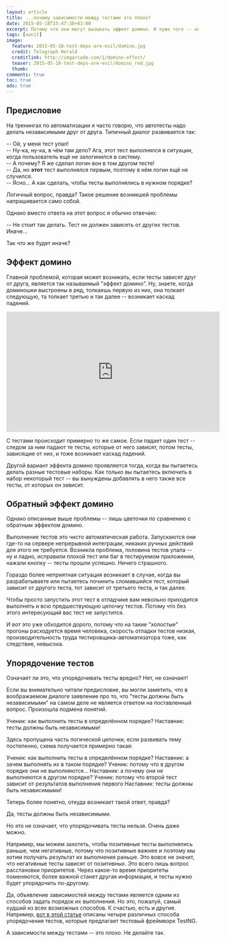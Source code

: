 ```yaml
---
layout: article
title: ...почему зависимости между тестами это плохо?
date: 2015-05-18T15:47:38+03:00
excerpt: Потому что они могут вызывать эффект домино. И хуже того -- они могут вызывать обратный эффект домино!
tags: [xunit]
image:
  feature: 2015-05-18-test-deps-are-evil/domino.jpg
  credit: Telegraph Herald
  creditlink: http://imgarcade.com/1/domino-effect/
  teaser: 2015-05-18-test-deps-are-evil/domino_red.jpg
  thumb:
comments: true
toc: true
ads: true
---
```

## Предисловие

На тренингах по автоматизации я часто говорю, что автотесты надо делать независимыми друг от друга. Типичный диалог развивается так:

-- Ой, у меня тест упал!   
-- Ну-ка, ну-ка, в чём там дело? Ага, этот тест выполнялся в ситуации, когда пользователь ещё не залогинился в систему.   
-- А почему? Я же сделал логин вон в том другом тесте!   
-- Да, но __этот__ тест выполнялся первым, поэтому в нём логин ещё не случился.   
-- Ясно... А как сделать, чтобы тесты выполнялись в нужном порядке?

Логичный вопрос, правда? Такое решение возникшей проблемы напрашивается само собой.

Однако вместо ответа на этот вопрос я обычно отвечаю:

-- Не стоит так делать. Тест не должен зависеть от других тестов. Иначе...

Так что же будет иначе?

## Эффект домино

Главной проблемой, которая может возникать, если тесты зависят друг от друга, является так называемый "эффект домино". Ну, знаете, когда доминошки выстроены в ряд, толкаешь первую из них, она толкает следующую, та толкает третью и так далее -- возникает каскад падений.

<iframe width="560" height="315" src="https://www.youtube.com/embed/bUl295oyeIc" frameborder="0" allowfullscreen></iframe>

С тестами происходит примерно то же самое. Если падает один тест -- следом за ним падают те тесты, которые от него зависят, потом тесты, зависящие от них, и тоже возникает каскад падений.

Другой вариант эффекта домино проявляется тогда, когда вы пытаетесь делать разные тестовые наборы. Как только вы пытаетесь включить в набор некоторый тест -- вы вынуждены добавлять в него также все тесты, от которых он зависит.

## Обратный эффект домино

Однако описанные выше проблемы -- лишь цветочки по сравнению с обратным эффектом домино.

Выполнение тестов это чисто автоматическая работа. Запускаются они где-то на сервере непрерывной интеграции, никаких ручных действий для этого не требуется. Возникла проблема, половина тестов упала -- ну и ладно, исправили плохой тест или баг в тестируемом приложении, нажали кнопку -- тесты прошли успешно. Ничего страшного.

Гораздо более неприятная ситуация возникает в случае, когда вы разрабатываете или пытаетесь починить сломавшийся тест, который зависит от другого теста, тот зависит от третьего теста, и так далее.

Чтобы просто запустить этот тест в отладчике вам невольно приходится выполнять и всю предшествующую цепочку тестов. Потому что без этого интересующий вас тест не запустится.

И вот это уже обходится дорого, потому что на такие "холостые" прогоны расходуется время человека, скорость отладки тестов низкая, производительность труда тестировщика-автоматизатора тоже, как следствие, невысока.

## Упорядочение тестов

Означает ли это, что упорядочивать тесты вредно? Нет, не означает!

Если вы внимательно читали предисловие, вы могли заметить, что в воображаемом диалоге заявление про то, что "тесты должны быть независимыми" на самом деле не является ответом на поставленный вопрос. Произошла подмена понятий.

Ученик: как выполнить тесты в определённом порядке?
Наставник: тесты должны быть независимыми!

Здесь пропущена часть логической цепочки, если развивать тему постепенно, схема получается примерно такая:

Ученик: как выполнить тесты в определённом порядке?
Наставник: а зачем выполнять их в таком порядке?
Ученик: потому что в другом порядке они не выполняются...
Наставник: а почему они не выполняются в другом порядке?
Ученик: потому что второй тест зависит от результатов выполнения первого
Наставник: тесты должны быть независимыми!

Теперь более понятно, откуда возникает такой ответ, правда?

Да, тесты должны быть независимыми.

Но это не означает, что упорядочивать тесты нельзя. Очень даже можно.

Например, мы можем захотеть, чтобы позитивные тесты выполнялись раньше, чем негативные, потому что позитивные важнее и поэтому мы хотим получать результат их выполнения раньше. Это вовсе не значит, что негативные тесты зависят от позитивных. Это всего лишь вопрос расстановки приоритетов. Через какое-то время приоритеты поменяются, более важной станет другая информация, и тесты нужно будет упорядочить по-другому.

Да, объявление зависимостей между тестами является одним из способов задать порядок их выполнения. Но это, пожалуй, самый худший из всех возможных способов. К счастью, есть и другие. Например, [вот в этой статье](http://software-testing.ru/library/testing/general-testing/2044--testng) описаны четыре различных способа упорядочения тестов, которые предлагает тестовый фреймворк TestNG.

А зависимости между тестами -- это плохо. Не делайте так.